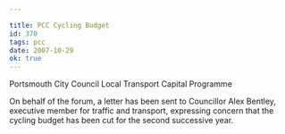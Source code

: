 ```yaml
---

title: PCC Cycling Budget
id: 370
tags: pcc
date: 2007-10-29
ok: true
---
```


Portsmouth City Council Local Transport Capital Programme

On behalf of the forum, a letter has been sent to Councillor Alex Bentley, executive member for traffic and transport, expressing concern that the cycling budget has been cut for the second successive year.
